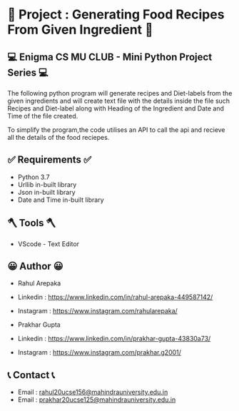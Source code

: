 #  🧁 Project : Generating Food Recipes From Given Ingredient 🧁

## 💻 Enigma CS MU CLUB - Mini Python Project Series 💻

The following python program will generate recipes and Diet-labels from the given ingredients and will create text file with the details inside the file such Recipes and Diet-label along with Heading of the Ingredient and Date and Time of the file created.

To simplify the program,the code utilises an API to call the api and recieve all the details of the food reciepes.

## ✅ Requirements ✅
- Python 3.7
- Urllib in-built library
- Json in-built library
- Date and Time in-built library

## 🪓 Tools 🪓
- VScode - Text Editor

## 😀 Author 😀

- Rahul Arepaka
- Linkedin : https://www.linkedin.com/in/rahul-arepaka-449587142/
- Instagram : https://www.instagram.com/rahularepaka/

- Prakhar Gupta
- Linkedin : https://www.linkedin.com/in/prakhar-gupta-43830a73/
- Instagram : https://www.instagram.com/prakhar.g2001/

## 📞 Contact 📞
- Email : rahul20ucse156@mahindrauniversity.edu.in
- Email : prakhar20ucse125@mahindrauniversity.edu.in

